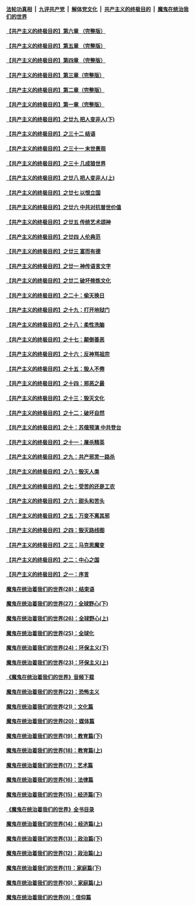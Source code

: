 

####  [法轮功真相](../../../../basic/blob/master/README.md?t=06261431) &nbsp;|&nbsp; [九评共产党](../../../../9ping.md/blob/master/README.md?t=06261431) &nbsp;|&nbsp; [解体党文化](../../../../jtdwh.md/blob/master/README.md?t=06261431)  &nbsp;|&nbsp; [共产主义的终极目的](../../../../gczydzjmd.md/blob/master/README.md?t=06261431) &nbsp;|&nbsp; [魔鬼在统治我们的世界](../../../../mgztzwmdsj.md/blob/master/README.md?t=06261431) 

#### [【共产主义的终极目的】第六章 （完整版）](../pages/nsc422/n11428913.md?t=06261431) 

#### [【共产主义的终极目的】第五章 （完整版）](../pages/nsc422/n11428912.md?t=06261431) 

#### [【共产主义的终极目的】第四章 （完整版）](../pages/nsc422/n11428907.md?t=06261431) 

#### [【共产主义的终极目的】第三章（完整版）](../pages/nsc422/n11428848.md?t=06261431) 

#### [【共产主义的终极目的】第二章（完整版）](../pages/nsc422/n11428831.md?t=06261431) 

#### [【共产主义的终极目的】第一章（完整版）](../pages/nsc422/n11417651.md?t=06261431) 

#### [【共产主义的终极目的】之廿九 把人变非人(下)](../pages/nsc422/n11344140.md?t=06261431) 

#### [【共产主义的终极目的】之三十二 结语](../pages/nsc422/n11360535.md?t=06261431) 

#### [【共产主义的终极目的】之三十一 末世景观](../pages/nsc422/n11351129.md?t=06261431) 

#### [【共产主义的终极目的】之三十 几成狼世界](../pages/nsc422/n11348280.md?t=06261431) 

#### [【共产主义的终极目的】之廿八 把人变非人(上)](../pages/nsc422/n11340492.md?t=06261431) 

#### [【共产主义的终极目的】之廿七 以恨立国](../pages/nsc422/n11336944.md?t=06261431) 

#### [【共产主义的终极目的】之廿六 中共对抗普世价值](../pages/nsc422/n11324785.md?t=06261431) 

#### [【共产主义的终极目的】之廿五 传统艺术颂神](../pages/nsc422/n11296396.md?t=06261431) 

#### [【共产主义的终极目的】之廿四 人伦典范](../pages/nsc422/n11296397.md?t=06261431) 

#### [【共产主义的终极目的】之廿三 富而有德](../pages/nsc422/n11283598.md?t=06261431) 

#### [【共产主义的终极目的】之廿一 神传语言文字](../pages/nsc422/n11263265.md?t=06261431) 

#### [【共产主义的终极目的】之廿二 破坏修炼文化](../pages/nsc422/n11245728.md?t=06261431) 

#### [【共产主义的终极目的】之二十：偷天换日](../pages/nsc422/n11238846.md?t=06261431) 

#### [【共产主义的终极目的】之十九：打开地狱门](../pages/nsc422/n11206376.md?t=06261431) 

#### [【共产主义的终极目的】之十八：柔性洗脑](../pages/nsc422/n11199994.md?t=06261431) 

#### [【共产主义的终极目的】之十七：颠倒善恶](../pages/nsc422/n11179782.md?t=06261431) 

#### [【共产主义的终极目的】之十六：反神骂祖宗](../pages/nsc422/n11166798.md?t=06261431) 

#### [【共产主义的终极目的】之十五：毁人不倦](../pages/nsc422/n11166792.md?t=06261431) 

#### [【共产主义的终极目的】之十四：邪恶之最](../pages/nsc422/n11150249.md?t=06261431) 

#### [【共产主义的终极目的】之十三：毁灭文化](../pages/nsc422/n11135227.md?t=06261431) 

#### [【共产主义的终极目的】之十二：破坏自然](../pages/nsc422/n11135214.md?t=06261431) 

#### [【共产主义的终极目的】之十：苏俄预演 中共登台](../pages/nsc422/n11118424.md?t=06261431) 

#### [【共产主义的终极目的】之十一：屠杀精英](../pages/nsc422/n11118442.md?t=06261431) 

#### [【共产主义的终极目的】之九：共产邪灵一路杀](../pages/nsc422/n11114139.md?t=06261431) 

#### [【共产主义的终极目的】之八：毁灭人类](../pages/nsc422/n11108503.md?t=06261431) 

#### [【共产主义的终极目的】之七：受苦的还是工农](../pages/nsc422/n11101809.md?t=06261431) 

#### [【共产主义的终极目的】之六：甜头和苦头](../pages/nsc422/n11096971.md?t=06261431) 

#### [【共产主义的终极目的】之五：万变不离其邪](../pages/nsc422/n11091285.md?t=06261431) 

#### [【共产主义的终极目的】之四：毁灭路线图](../pages/nsc422/n11086284.md?t=06261431) 

#### [【共产主义的终极目的】之三：马克思魔变](../pages/nsc422/n11061941.md?t=06261431) 

#### [【共产主义的终极目的】之二：中心之国](../pages/nsc422/n11047728.md?t=06261431) 

#### [【共产主义的终极目的】之一：序言](../pages/nsc422/n11086077.md?t=06261431) 

#### [魔鬼在统治着我们的世界(28)：结束语](../pages/nsc422/n10936246.md?t=06261431) 

#### [魔鬼在统治着我们的世界(27)：全球野心(下)](../pages/nsc422/n10928319.md?t=06261431) 

#### [魔鬼在统治着我们的世界(26)：全球野心(上)](../pages/nsc422/n10900318.md?t=06261431) 

#### [魔鬼在统治着我们的世界(25)：全球化](../pages/nsc422/n10788205.md?t=06261431) 

#### [魔鬼在统治着我们的世界(24)：环保主义(下)](../pages/nsc422/n10695307.md?t=06261431) 

#### [魔鬼在统治着我们的世界(23)：环保主义(上)](../pages/nsc422/n10688613.md?t=06261431) 

#### [《魔鬼在统治着我们的世界》音频下载](../pages/nsc422/n10635553.md?t=06261431) 

#### [魔鬼在统治着我们的世界(22)：恐怖主义](../pages/nsc422/n10614727.md?t=06261431) 

#### [魔鬼在统治着我们的世界(21)：文化篇](../pages/nsc422/n10597706.md?t=06261431) 

#### [魔鬼在统治着我们的世界(20)：媒体篇](../pages/nsc422/n10586579.md?t=06261431) 

#### [魔鬼在统治着我们的世界(19)：教育篇(下)](../pages/nsc422/n10564808.md?t=06261431) 

#### [魔鬼在统治着我们的世界(18)：教育篇(上)](../pages/nsc422/n10526970.md?t=06261431) 

#### [魔鬼在统治着我们的世界(17)：艺术篇](../pages/nsc422/n10499093.md?t=06261431) 

#### [魔鬼在统治着我们的世界(16)：法律篇](../pages/nsc422/n10485969.md?t=06261431) 

#### [魔鬼在统治着我们的世界(15)：经济篇(下)](../pages/nsc422/n10469975.md?t=06261431) 

#### [《魔鬼在统治着我们的世界》全书目录](../pages/nsc422/n10464261.md?t=06261431) 

#### [魔鬼在统治着我们的世界(14)：经济篇(上)](../pages/nsc422/n10457370.md?t=06261431) 

#### [魔鬼在统治着我们的世界(13)：政治篇(下)](../pages/nsc422/n10448270.md?t=06261431) 

#### [魔鬼在统治着我们的世界(12)：政治篇(上)](../pages/nsc422/n10444576.md?t=06261431) 

#### [魔鬼在统治着我们的世界(11)：家庭篇(下)](../pages/nsc422/n10440961.md?t=06261431) 

#### [魔鬼在统治着我们的世界(10)：家庭篇(上)](../pages/nsc422/n10435448.md?t=06261431) 

#### [魔鬼在统治着我们的世界(9)：信仰篇](../pages/nsc422/n10432159.md?t=06261431) 

